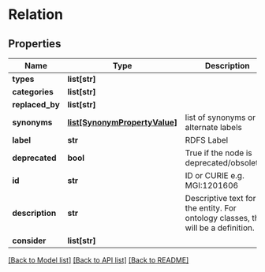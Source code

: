 # Relation

## Properties
Name | Type | Description | Notes
------------ | ------------- | ------------- | -------------
**types** | **list[str]** |  | [optional] 
**categories** | **list[str]** |  | [optional] 
**replaced_by** | **list[str]** |  | [optional] 
**synonyms** | [**list[SynonymPropertyValue]**](SynonymPropertyValue.md) | list of synonyms or alternate labels | [optional] 
**label** | **str** | RDFS Label | [optional] 
**deprecated** | **bool** | True if the node is deprecated/obsoleted. | [optional] 
**id** | **str** | ID or CURIE e.g. MGI:1201606 | [optional] 
**description** | **str** | Descriptive text for the entity. For ontology classes, this will be a definition. | [optional] 
**consider** | **list[str]** |  | [optional] 

[[Back to Model list]](../README.md#documentation-for-models) [[Back to API list]](../README.md#documentation-for-api-endpoints) [[Back to README]](../README.md)



